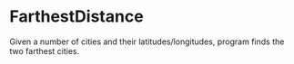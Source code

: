 # FarthestDistance
Given a number of cities and their latitudes/longitudes, program finds the two farthest cities.
